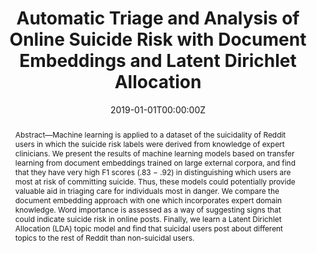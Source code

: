 ---
title: "Automatic Triage and Analysis of Online Suicide Risk with Document Embeddings and Latent Dirichlet Allocation"
authors:
- N. Jones
- admin
- P. Pataranutaporn
- A. Ghandeharioun
- R. Picard
date: "2019-01-01T00:00:00Z"
doi: ""

author_notes:
- ""
- ""
- ""
- ""
- ""

# Schedule page publish date (NOT publication's date).
publishDate: "2019-01-01T00:00:00Z"

# Publication type.
# Legend: 0 = Uncategorized; 1 = Conference paper; 2 = Journal article;
# 3 = Preprint / Working Paper; 4 = Report; 5 = Book; 6 = Book section;
# 7 = Thesis; 8 = Patent
publication_types: ["1"]

# Publication name and optional abbreviated publication name.
publication: In *Affective Computing and Intelligence Interaction (ACII) workshop on Machine Learning for Mental Health* 
publication_short: In *Affective Computing and Intelligence Interaction (ACII) workshop on Machine Learning for Mental Health* 

abstract: Abstract—Machine learning is applied to a dataset of the suicidality of Reddit users in which the suicide risk labels were derived from knowledge of expert clinicians. We present the results of machine learning models based on transfer learning from document embeddings trained on large external corpora, and find that they have very high F1 scores (.83 − .92) in distinguishing which users are most at risk of committing suicide. Thus, these models could potentially provide valuable aid in triaging care for individuals most in danger. We compare the document embedding approach with one which incorporates expert domain knowledge. Word importance is assessed as a way of suggesting signs that could indicate suicide risk in online posts. Finally, we learn a Latent Dirichlet Allocation (LDA) topic model and find that suicidal users post about different topics to the rest of Reddit than non-suicidal users.

# Summary. An optional shortened abstract.
summary: To predict which users are at risk of suicide based on a small dataset of online posts, we leverage pre-trained sentence embeddings from large language models, and achieve high F1 scores (.83-.92). We further analyze users' posts to determine which topics are most associated with suicidal users.

tags:
- Affective Computing
- Machine Learning
- Healthcare
featured: false

links:
url_pdf: https://drive.google.com/file/d/1muoFj_BXJUZCRyjCLEX9DxKOz7b9nKtj/view?usp=sharing
url_code: ''
url_dataset: ''
url_poster: ''
url_project: ''
url_slides: ''
url_source: ''
url_video: ''

# Featured image
# To use, add an image named `featured.jpg/png` to your page's folder. 
image:
  caption: ''
  focal_point: Center
  preview_only: false

# Associated Projects (optional).
#   Associate this publication with one or more of your projects.
#   Simply enter your project's folder or file name without extension.
#   E.g. `internal-project` references `content/project/internal-project/index.md`.
#   Otherwise, set `projects: []`.
projects: []

# Slides (optional).
#   Associate this publication with Markdown slides.
#   Simply enter your slide deck's filename without extension.
#   E.g. `slides: "example"` references `content/slides/example/index.md`.
#   Otherwise, set `slides: ""`.
slides: ""
---